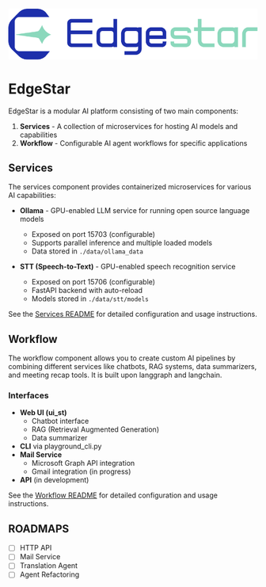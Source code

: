 
![image](./images/EdgeStar_logo.png)

# EdgeStar


EdgeStar is a modular AI platform consisting of two main components:

1. **Services** - A collection of microservices for hosting AI models and capabilities
2. **Workflow** - Configurable AI agent workflows for specific applications

## Services

The services component provides containerized microservices for various AI capabilities:

- **Ollama** - GPU-enabled LLM service for running open source language models
  - Exposed on port 15703 (configurable)
  - Supports parallel inference and multiple loaded models
  - Data stored in `./data/ollama_data`

- **STT (Speech-to-Text)** - GPU-enabled speech recognition service
  - Exposed on port 15706 (configurable) 
  - FastAPI backend with auto-reload
  - Models stored in `./data/stt/models`

See the [Services README](services/readme.md) for detailed configuration and usage instructions.

## Workflow

The workflow component allows you to create custom AI pipelines by combining different services like chatbots, RAG systems, data summarizers, and meeting recap tools. It is built upon langgraph and langchain.

### Interfaces

- **Web UI (ui_st)**
  - Chatbot interface
  - RAG (Retrieval Augmented Generation) 
  - Data summarizer
- **CLI** via playground_cli.py
- **Mail Service**
  - Microsoft Graph API integration
  - Gmail integration (in progress)
- **API** (in development)

See the [Workflow README](workflow/readme.md) for detailed configuration and usage instructions.


## ROADMAPS

- [ ] HTTP API
- [ ] Mail Service
- [ ] Translation Agent
- [ ] Agent Refactoring